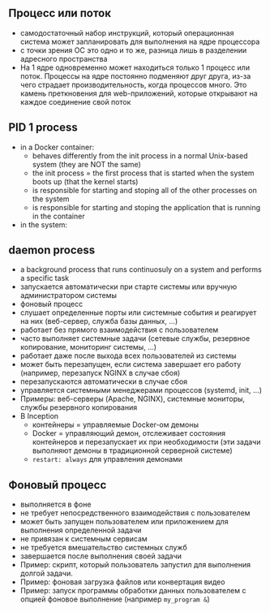 ## Процесс или поток
* самодостаточный набор инструкций, который операционная система может запланировать для выполнения на ядре процессора
* с точки зрения ОС это одно и то же, разница лишь в разделении адресного пространства
* На 1 ядре одновременно может находиться только 1 процесс или поток. Процессы на ядре постоянно подменяют друг друга, из-за чего страдает производительность, когда процессов много. Это камень преткновения для web-приложений, которые открывают на каждое соединение свой поток

## PID 1 process
* in a Docker container:
  + behaves differently from the init process in a normal Unix-based system (they are NOT the same)
  + the init process = the first process that is started when the system boots up (that the kernel starts)
  + is responsible for starting and stoping all of the other processes on the system
  + is responsible for starting and stoping the application that is running in the container
* in the system:
  
## daemon process
* a background process that runs continuosuly on a system and performs a specific task
* запускается автоматически при старте системы или вручную администратором системы
* фоновый процесс
* слушает определенные порты или системные события и реагирует на них (веб-сервер, служба базы данных, ...)
* работает без прямого взаимодействия с пользователем
* часто выполняет системные задачи (сетевые службы, резервное копирование, мониторинг системы, ...)
* работает даже после выхода всех пользователей из системы
* может быть перезапущен, если система завершает его работу (например, перезапуск NGINX в случае сбоя)
* перезапускаются автоматически в случае сбоя
* управляется системными менеджерами процессов (systemd, init, ...)
* Примеры: веб-серверы (Apache, NGINX), системные мониторы, службы резервного копирования
* В Inception
  + контейнеры = управляемые Docker-ом демоны
  + Docker = управляющий демон, отслеживает состояния контейнеров и перезапускает их при необходимости (эти задачи выполняют демоны в традиционной серверной системе)
  + `restart: always` для управления демонами

## Фоновый процесс
* выполняется в фоне
* не требует непосредственного взаимодействия с пользователем
* может быть запущен пользователем или приложением для выполнения определенной задачи
* не привязан к системным сервисам
* не требуется вмешательство системных служб
* завершается после выполнения своей задачи
* Пример: скрипт, который пользователь запустил для выполнения долгой задачи.
* Пример: фоновая загрузка файлов или конвертация видео
* Пример: запуск программы обработки данных пользователем с опцией фоновое выполнение (например `my_program &`)
